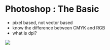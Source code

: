 # Photoshop : The Basic

- pixel based, not vector based
- know the difference between CMYK and RGB
- what is dpi?

![](../../images/CMYK-toner.jpg)